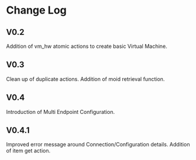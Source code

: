 # Change Log

  ## V0.2
  Addition of vm_hw atomic actions to create basic Virtual Machine.

  ## V0.3
  Clean up of duplicate actions. Addition of moid retrieval function.

  ## V0.4
  Introduction of Multi Endpoint Configuration.

  ## V0.4.1
  Improved error message around Connection/Configuration details. Addition of item get action.
